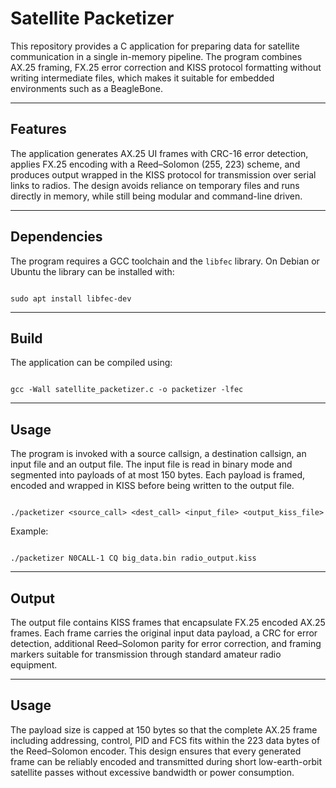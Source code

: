 
# Satellite Packetizer

This repository provides a C application for preparing data for satellite communication in a single in-memory pipeline. The program combines AX.25 framing, FX.25 error correction and KISS protocol formatting without writing intermediate files, which makes it suitable for embedded environments such as a BeagleBone.

---

## Features

The application generates AX.25 UI frames with CRC-16 error detection, applies FX.25 encoding with a Reed–Solomon (255, 223) scheme, and produces output wrapped in the KISS protocol for transmission over serial links to radios. The design avoids reliance on temporary files and runs directly in memory, while still being modular and command-line driven.

---

## Dependencies

The program requires a GCC toolchain and the `libfec` library. On Debian or Ubuntu the library can be installed with:

```

sudo apt install libfec-dev

```

---

## Build

The application can be compiled using:

```

gcc -Wall satellite_packetizer.c -o packetizer -lfec

```

---

## Usage

The program is invoked with a source callsign, a destination callsign, an input file and an output file. The input file is read in binary mode and segmented into payloads of at most 150 bytes. Each payload is framed, encoded and wrapped in KISS before being written to the output file.

```

./packetizer <source_call> <dest_call> <input_file> <output_kiss_file>

```

Example:

```

./packetizer N0CALL-1 CQ big_data.bin radio_output.kiss

```

---

## Output

The output file contains KISS frames that encapsulate FX.25 encoded AX.25 frames. Each frame carries the original input data payload, a CRC for error detection, additional Reed–Solomon parity for error correction, and framing markers suitable for transmission through standard amateur radio equipment.

---

## Usage

The payload size is capped at 150 bytes so that the complete AX.25 frame including addressing, control, PID and FCS fits within the 223 data bytes of the Reed–Solomon encoder. This design ensures that every generated frame can be reliably encoded and transmitted during short low-earth-orbit satellite passes without excessive bandwidth or power consumption.
